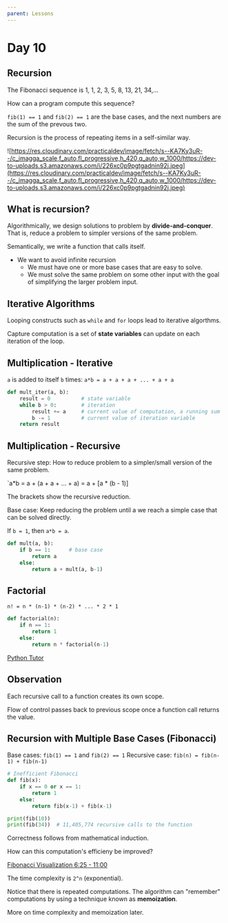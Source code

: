 ```yaml
---
parent: Lessons
---
```


# Day 10

## Recursion

The Fibonacci sequence is 1, 1, 2, 3, 5, 8, 13, 21, 34,...

How can a program compute this sequence?

`fib(1) == 1` and `fib(2) == 1` are the base cases, and the next numbers are the sum of the prevous two.

Recursion is the process of repeating items in a self-similar way.

![https://res.cloudinary.com/practicaldev/image/fetch/s--KA7Ky3uR--/c_imagga_scale,f_auto,fl_progressive,h_420,q_auto,w_1000/https://dev-to-uploads.s3.amazonaws.com/i/226xc0p9pgtgadnin92j.jpeg](https://res.cloudinary.com/practicaldev/image/fetch/s--KA7Ky3uR--/c_imagga_scale,f_auto,fl_progressive,h_420,q_auto,w_1000/https://dev-to-uploads.s3.amazonaws.com/i/226xc0p9pgtgadnin92j.jpeg)

## What is recursion?

Algorithmically, we design solutions to problem by **divide-and-conquer**. That is, reduce a problem to simpler versions of the same problem.

Semantically, we write a function that calls itself.

- We want to avoid infinite recursion
  - We must have one or more base cases that are easy to solve.
  - We must solve the same problem on some other input with the goal of simplifying the larger problem input.

## Iterative Algorithms

Looping constructs such as `while` and `for` loops lead to iterative algorthms.

Capture computation is a set of **state variables** can update on each iteration of the loop. 

## Multiplication - Iterative

`a` is added to itself `b` times: `a*b = a + a + a + ... + a + a`


``` python
def mult_iter(a, b):
    result = 0          # state variable
    while b > 0:        # iteration
        result += a     # current value of computation, a running sum
        b -= 1          # current value of iteration variable
    return result
```

## Multiplication - Recursive

Recursive step: How to reduce problem to a simpler/small version of the same problem.

`a*b = a + (a + a + ... + a) = a + [a * (b - 1)]

The brackets show the recursive reduction.

Base case: Keep reducing the problem until a we reach a simple case that can be solved directly.

If `b = 1`, then `a*b = a`.

``` python
def mult(a, b):
    if b == 1:      # base case
        return a
    else:
        return a + mult(a, b-1)
```

## Factorial

`n! = n * (n-1) * (n-2) * ... * 2 * 1`

``` python 
def factorial(n):
    if n == 1:
        return 1
    else:
        return n * factorial(n-1)
```

[Python Tutor](https://pythontutor.com/visualize.html#code=def%20factorial%28n%29%3A%0A%20%20%20%20if%20n%20%3D%3D%201%3A%0A%20%20%20%20%20%20%20%20return%201%0A%20%20%20%20else%3A%0A%20%20%20%20%20%20%20%20return%20n%20*%20factorial%28n-1%29%0A%20%20%20%20%20%20%20%20%0Aprint%28factorial%286%29%29&cumulative=false&curInstr=0&heapPrimitives=nevernest&mode=display&origin=opt-frontend.js&py=3&rawInputLstJSON=%5B%5D&textReferences=false)

## Observation

Each recursive call to a function creates its own scope.

Flow of control passes back to previous scope once a function call returns the value.

## Recursion with Multiple Base Cases (Fibonacci)

Base cases: `fib(1) == 1` and `fib(2) == 1`
Recursive case: `fib(n) = fib(n-1) + fib(n-1)`

``` python
# Inefficient Fibonacci
def fib(x):
    if x == 0 or x == 1:
        return 1
    else:
        return fib(x-1) + fib(x-1)

print(fib(10))
print(fib(34))  # 11,405,774 recursive calls to the function
```

Correctness follows from mathematical induction.

How can this computation's efficieny be improved?

[Fibonacci Visualization 6:25 - 11:00](https://youtu.be/oBt53YbR9Kk?t=384)

The time complexity is `2^n` (exponential).

Notice that there is repeated computations. The algorithm can "remember" computations by using a technique known as **memoization**.

More on time complexity and memoization later.